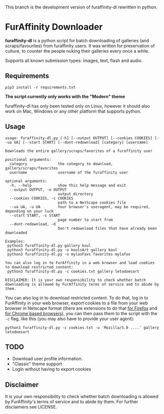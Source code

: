 This branch is the development version of furaffinity-dl rewritten in python.

# FurAffinity Downloader
**furaffinity-dl** is a python script for batch downloading of galleries (and scraps/favourites) from furaffinity users.
It was written for preservation of culture, to counter the people nuking their galleries every once a while.

Supports all known submission types: images, text, flash and audio.

## Requirements

`pip3 install -r requirements.txt`

**The script currently only works with the "Modern" theme**

furaffinity-dl has only been tested only on Linux, however it should also work on Mac, Windows or any other platform that supports python.

## Usage

```
usage: furaffinity-dl.py [-h] [--output OUTPUT] [--cookies COOKIES] [--ua UA] [--start START] [--dont-redownload] [category] [username]

Downloads the entire gallery/scraps/favorites of a furaffinity user

positional arguments:
  category              the category to download, gallery/scraps/favorites
  username              username of the furaffinity user

optional arguments:
  -h, --help            show this help message and exit
  --output OUTPUT, -o OUTPUT
                        output directory
  --cookies COOKIES, -c COOKIES
                        path to a NetScape cookies file
  --ua UA, -u UA        Your browser's useragent, may be required, depending on your luck
  --start START, -s START
                        page number to start from
  --dont-redownload, -d
                        Don't redownload files that have already been downloaded

Examples:
 python3 furaffinity-dl.py gallery koul
 python3 furaffinity-dl.py -o koulsArt gallery koul
 python3 furaffinity-dl.py -o mylasFavs favorites mylafox

You can also log in to FurAffinity in a web browser and load cookies to download restricted content:
 python3 furaffinity-dl.py -c cookies.txt gallery letodoesart

DISCLAIMER: It is your own responsibility to check whether batch downloading is allowed by FurAffinity terms of service and to abide by them.
```

You can also log in to download restricted content. To do that, log in to FurAffinity in your web browser, export cookies to a file from your web browser in Netscape format (there are extensions to do that [for Firefox](https://addons.mozilla.org/en-US/firefox/addon/ganbo/) and [for Chrome based browsers](https://chrome.google.com/webstore/detail/cookiestxt/njabckikapfpffapmjgojcnbfjonfjfg)), you can then pass them to the script with the `-c` flag, like this (you may also have to provide your user agent):

`python3 furaffinity-dl.py -c cookies.txt -u 'Mozilla/5.0 ....' gallery letodoesart`

## TODO

 - Download user profile information.
 - "Classic" theme support
 - Login without having to export cookies

## Disclaimer

It is your own responsibility to check whether batch downloading is allowed by FurAffinity's terms of service and to abide by them. For further disclaimers see LICENSE.
